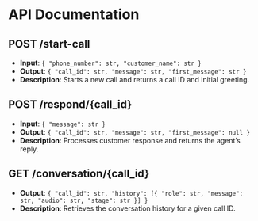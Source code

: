 # API Documentation

## POST /start-call
- **Input**: `{ "phone_number": str, "customer_name": str }`
- **Output**: `{ "call_id": str, "message": str, "first_message": str }`
- **Description**: Starts a new call and returns a call ID and initial greeting.

## POST /respond/{call_id}
- **Input**: `{ "message": str }`
- **Output**: `{ "call_id": str, "message": str, "first_message": null }`
- **Description**: Processes customer response and returns the agent’s reply.

## GET /conversation/{call_id}
- **Output**: `{ "call_id": str, "history": [{ "role": str, "message": str, "audio": str, "stage": str }] }`
- **Description**: Retrieves the conversation history for a given call ID.

